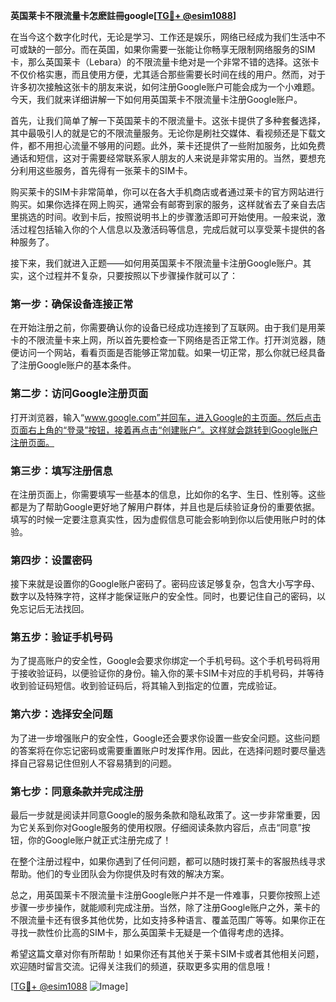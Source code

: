 **英国莱卡不限流量卡怎麽註冊google[[TG💪+ @esim1088](https://t.me/s/esim1088)]**

在当今这个数字化时代，无论是学习、工作还是娱乐，网络已经成为我们生活中不可或缺的一部分。而在英国，如果你需要一张能让你畅享无限制网络服务的SIM卡，那么英国莱卡（Lebara）的不限流量卡绝对是一个非常不错的选择。这张卡不仅价格实惠，而且使用方便，尤其适合那些需要长时间在线的用户。然而，对于许多初次接触这张卡的朋友来说，如何注册Google账户可能会成为一个小难题。今天，我们就来详细讲解一下如何用英国莱卡不限流量卡注册Google账户。

首先，让我们简单了解一下英国莱卡的不限流量卡。这张卡提供了多种套餐选择，其中最吸引人的就是它的不限流量服务。无论你是刷社交媒体、看视频还是下载文件，都不用担心流量不够用的问题。此外，莱卡还提供了一些附加服务，比如免费通话和短信，这对于需要经常联系家人朋友的人来说是非常实用的。当然，要想充分利用这些服务，首先得有一张莱卡的SIM卡。

购买莱卡的SIM卡非常简单，你可以在各大手机商店或者通过莱卡的官方网站进行购买。如果你选择在网上购买，通常会有邮寄到家的服务，这样就省去了亲自去店里挑选的时间。收到卡后，按照说明书上的步骤激活即可开始使用。一般来说，激活过程包括输入你的个人信息以及激活码等信息，完成后就可以享受莱卡提供的各种服务了。

接下来，我们就进入正题——如何用英国莱卡不限流量卡注册Google账户。其实，这个过程并不复杂，只要按照以下步骤操作就可以了：

### 第一步：确保设备连接正常

在开始注册之前，你需要确认你的设备已经成功连接到了互联网。由于我们是用莱卡的不限流量卡来上网，所以首先要检查一下网络是否正常工作。打开浏览器，随便访问一个网站，看看页面是否能够正常加载。如果一切正常，那么你就已经具备了注册Google账户的基本条件。

### 第二步：访问Google注册页面

打开浏览器，输入“www.google.com”并回车，进入Google的主页面。然后点击页面右上角的“登录”按钮，接着再点击“创建账户”。这样就会跳转到Google账户注册页面。

### 第三步：填写注册信息

在注册页面上，你需要填写一些基本的信息，比如你的名字、生日、性别等。这些都是为了帮助Google更好地了解用户群体，并且也是后续验证身份的重要依据。填写的时候一定要注意真实性，因为虚假信息可能会影响到你以后使用账户时的体验。

### 第四步：设置密码

接下来就是设置你的Google账户密码了。密码应该足够复杂，包含大小写字母、数字以及特殊字符，这样才能保证账户的安全性。同时，也要记住自己的密码，以免忘记后无法找回。

### 第五步：验证手机号码

为了提高账户的安全性，Google会要求你绑定一个手机号码。这个手机号码将用于接收验证码，以便验证你的身份。输入你的莱卡SIM卡对应的手机号码，并等待收到验证码短信。收到验证码后，将其输入到指定的位置，完成验证。

### 第六步：选择安全问题

为了进一步增强账户的安全性，Google还会要求你设置一些安全问题。这些问题的答案将在你忘记密码或需要重置账户时发挥作用。因此，在选择问题时要尽量选择自己容易记住但别人不容易猜到的问题。

### 第七步：同意条款并完成注册

最后一步就是阅读并同意Google的服务条款和隐私政策了。这一步非常重要，因为它关系到你对Google服务的使用权限。仔细阅读条款内容后，点击“同意”按钮，你的Google账户就正式注册完成了！

在整个注册过程中，如果你遇到了任何问题，都可以随时拨打莱卡的客服热线寻求帮助。他们的专业团队会为你提供及时有效的解决方案。

总之，用英国莱卡不限流量卡注册Google账户并不是一件难事，只要你按照上述步骤一步步操作，就能顺利完成注册。当然，除了注册Google账户之外，莱卡的不限流量卡还有很多其他优势，比如支持多种语言、覆盖范围广等等。如果你正在寻找一款性价比高的SIM卡，那么英国莱卡无疑是一个值得考虑的选择。

希望这篇文章对你有所帮助！如果你还有其他关于莱卡SIM卡或者其他相关问题，欢迎随时留言交流。记得关注我们的频道，获取更多实用的信息哦！

[[TG💪+ @esim1088](https://t.me/s/esim1088) ![Image](https://i.postimg.cc/4NQfJmqS/Snipaste-2025-05-13-00-14-12.png)]